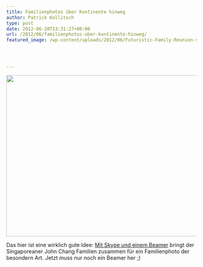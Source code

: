 ```yaml
---
title: Familienphotos über Kontinente hinweg
author: Patrick Kollitsch
type: post
date: 2012-06-20T13:31:27+00:00
url: /2012/06/familienphotos-uber-kontinente-hinweg/
featured_image: /wp-content/uploads/2012/06/Futuristic-Family-Reunion-slide-D3HF-jumbo.jpg




---
```

<div class="media photo">
  <img src="//samui-samui.dehttps://assets.samui-samui.de/2012/06/Futuristic-Family-Reunion-slide-D3HF-jumbo-640x426.jpg" alt="" title="Futuristic-Family-Reunion-slide-D3HF-jumbo" width="640" height="426" class="alignnone size-medium wp-image-2169" />
</div>

Das hier ist eine wirklich gute Idee: [Mit Skype und einem Beamer][1] bringt der Singaporeaner John Chang Familien zusammen für ein Familienphoto der besondern Art. Jetzt muss nur noch ein Beamer her ;)

 [1]: http://www.nytimes.com/interactive/2012/06/03/magazine/skype-portraits.html